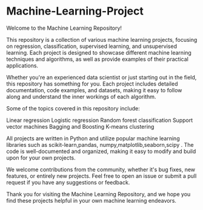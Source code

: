 # Machine-Learning-Project



Welcome to the Machine Learning Repository!

This repository is a collection of various machine learning projects, focusing on regression, classification, supervised learning, and unsupervised learning. Each project is designed to showcase different machine learning techniques and algorithms, as well as provide examples of their practical applications.

Whether you're an experienced data scientist or just starting out in the field, this repository has something for you. Each project includes detailed documentation, code examples, and datasets, making it easy to follow along and understand the inner workings of each algorithm.

Some of the topics covered in this repository include:

Linear regression
Logistic regression
Random forest classification
Support vector machines
Bagging and Boosting
K-means clustering


All projects are written in Python and utilize popular machine learning libraries such as scikit-learn,pandas, numpy,matplotlib,seaborn,scipy . The code is well-documented and organized, making it easy to modify and build upon for your own projects.

We welcome contributions from the community, whether it's bug fixes, new features, or entirely new projects. Feel free to open an issue or submit a pull request if you have any suggestions or feedback.

Thank you for visiting the Machine Learning Repository, and we hope you find these projects helpful in your own machine learning endeavors.
